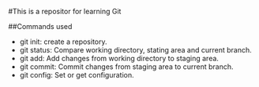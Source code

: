 #This is a repositor for learning Git

##Commands used

- git init: create a repository.
- git status: Compare working directory, stating area and current branch.
- git add: Add changes from working directory to staging area.
- git commit: Commit changes from staging area to current branch.
- git config: Set or get configuration.
